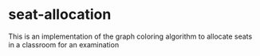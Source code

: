 # seat-allocation
This is an implementation of the graph coloring algorithm to allocate seats in a classroom for an examination
